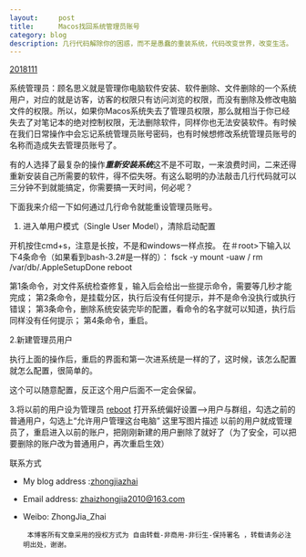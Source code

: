 ```yaml
---
layout:     post
title:      Macos找回系统管理员账号
category: blog
description: 几行代码解除你的困惑，而不是愚蠢的重装系统，代码改变世界，改变生活。
---
```

   <script type="text/javascript">var cnzz_protocol = (("https:" == document.location.protocol) ? " https://" : " http://");document.write(unescape("%3Cspan id='cnzz_stat_icon_1275018137'%3E%3C/span%3E%3Cscript src='" + cnzz_protocol + "s19.cnzz.com/z_stat.php%3Fid%3D1275018137%26show%3Dpic' type='text/javascript'%3E%3C/script%3E"));</script>
    
   [2018111](images/blog/20181111.png)
   
   系统管理员：顾名思义就是管理你电脑软件安装、软件删除、文件删除的一个系统用户，对应的就是访客，访客的权限只有访问浏览的权限，而没有删除及修改电脑文件的权限。所以，如果你Macos系统失去了管理员权限，那么就相当于你已经失去了对笔记本的绝对控制权限，无法删除软件，同样你也无法安装软件。有时候在我们日常操作中会忘记系统管理员账号密码，也有时候想修改系统管理员账号的名称而造成失去管理员账号了。
   
   
   有的人选择了最复杂的操作***重新安装系统***这不是不可取，一来浪费时间，二来还得重新安装自己所需要的软件，得不偿失呀。有这么聪明的办法敲击几行代码就可以三分钟不到就能搞定，你需要搞一天时间，何必呢？


下面我来介绍一下如何通过几行命令就能重设管理员账号。

1. 进入单用户模式（Single User Model），清除启动配置

开机按住cmd+s，注意是长按，不是和windows一样点按。
在＃root>下输入以下4条命令（如果看到bash-3.2#是一样的）： 
fsck -y 
mount -uaw / 
rm /var/db/.AppleSetupDone 
reboot

第1条命令，对文件系统检查修复，输入后会给出一些提示命令，需要等几秒才能完成； 
第2条命令，是挂载分区，执行后没有任何提示，并不是命令没执行或执行错误； 
第3条命令，删除系统安装完毕的配置，看命令的名字就可以知道，执行后同样没有任何提示； 
第4条命令，重启。

2.新建管理员用户

执行上面的操作后，重启的界面和第一次进系统是一样的了，这时候，该怎么配置就怎么配置，很简单的。

这个可以随意配置，反正这个用户后面不一定会保留。

3.将以前的用户设为管理员
[reboot](images/blog/reboot.png)
打开系统偏好设置–>用户与群组，勾选之前的普通用户，勾选上“允许用户管理这台电脑” 
这里写图片描述 
以前的用户就成管理员了，重启进入以前的账户，把刚刚新建的用户删除了就好了（为了安全，可以把要删除的账户改为普通用户，再次重启生效）

   联系方式
* My blog address :[zhongjiazhai](http://zhongjiazhai.github.io)
* Email address: zhaizhongjia2010@163.com
* Weibo: ZhongJia_Zhai

       本博客所有文章采用的授权方式为 自由转载-非商用-非衍生-保持署名 ，转载请务必注明出处，谢谢。



